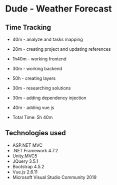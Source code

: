 # Dude - Weather Forecast

## Time Tracking

- 40m - analyze and tasks mapping
- 20m - creating project and updating references
- 1h40m - working frontend
- 30m - working backend
- 50h - creating layers
- 30m - researching solutions
- 30m - adding dependency injection
- 40m - adding vue js

- Total Time: 5h 40m 

## Technologies used

- ASP.NET MVC 
- .NET Framework 4.7.2
- Unity.MVC5
- JQuery 3.5.1
- Bootstrap 4.5.2
- Vue.js 2.6.11
- Microsoft Visual Studio Community 2019